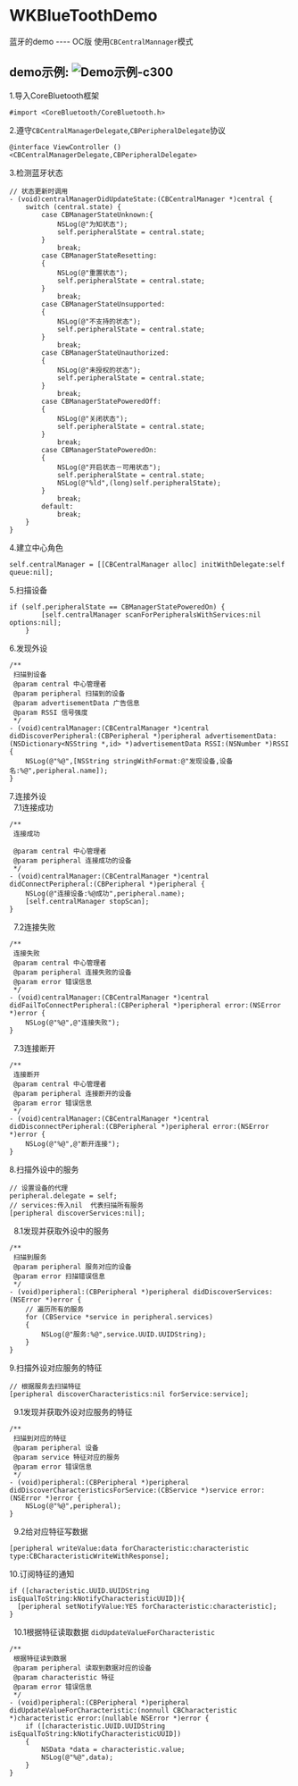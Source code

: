 # WKBlueToothDemo
蓝牙的demo ---- OC版
使用`CBCentralMannager`模式

demo示例:
![Demo示例-c300](https://upload-images.jianshu.io/upload_images/16014398-410466a6e7cdc57e.PNG?imageMogr2/auto-orient/strip%7CimageView2/2/w/1240)
---
1.导入CoreBluetooth框架

```
#import <CoreBluetooth/CoreBluetooth.h>
``` 
2.遵守`CBCentralManagerDelegate`,`CBPeripheralDelegate`协议

```
@interface ViewController () <CBCentralManagerDelegate,CBPeripheralDelegate>
```
3.检测蓝牙状态

```
// 状态更新时调用
- (void)centralManagerDidUpdateState:(CBCentralManager *)central {
    switch (central.state) {
        case CBManagerStateUnknown:{
            NSLog(@"为知状态");
            self.peripheralState = central.state;
        }
            break;
        case CBManagerStateResetting:
        {
            NSLog(@"重置状态");
            self.peripheralState = central.state;
        }
            break;
        case CBManagerStateUnsupported:
        {
            NSLog(@"不支持的状态");
            self.peripheralState = central.state;
        }
            break;
        case CBManagerStateUnauthorized:
        {
            NSLog(@"未授权的状态");
            self.peripheralState = central.state;
        }
            break;
        case CBManagerStatePoweredOff:
        {
            NSLog(@"关闭状态");
            self.peripheralState = central.state;
        }
            break;
        case CBManagerStatePoweredOn:
        {
            NSLog(@"开启状态－可用状态");
            self.peripheralState = central.state;
            NSLog(@"%ld",(long)self.peripheralState);
        }
            break;
        default:
            break;
    }
}
```
4.建立中心角色

```
self.centralManager = [[CBCentralManager alloc] initWithDelegate:self queue:nil];
```
5.扫描设备

```
if (self.peripheralState == CBManagerStatePoweredOn) {
        [self.centralManager scanForPeripheralsWithServices:nil options:nil];
    }
```
6.发现外设

```
/**
 扫描到设备
 @param central 中心管理者
 @param peripheral 扫描到的设备
 @param advertisementData 广告信息
 @param RSSI 信号强度
 */
- (void)centralManager:(CBCentralManager *)central didDiscoverPeripheral:(CBPeripheral *)peripheral advertisementData:(NSDictionary<NSString *,id> *)advertisementData RSSI:(NSNumber *)RSSI {
    NSLog(@"%@",[NSString stringWithFormat:@"发现设备,设备名:%@",peripheral.name]);
}
```
7.连接外设  
&nbsp;&nbsp;7.1连接成功
```
/**
 连接成功
 
 @param central 中心管理者
 @param peripheral 连接成功的设备
 */
- (void)centralManager:(CBCentralManager *)central didConnectPeripheral:(CBPeripheral *)peripheral {
    NSLog(@"连接设备:%@成功",peripheral.name);
    [self.centralManager stopScan];
}
```
&nbsp;&nbsp;7.2连接失败
```
/**
 连接失败
 @param central 中心管理者
 @param peripheral 连接失败的设备
 @param error 错误信息
 */
- (void)centralManager:(CBCentralManager *)central didFailToConnectPeripheral:(CBPeripheral *)peripheral error:(NSError *)error {
    NSLog(@"%@",@"连接失败");
}
```
&nbsp;&nbsp;7.3连接断开
```
/**
 连接断开
 @param central 中心管理者
 @param peripheral 连接断开的设备
 @param error 错误信息
 */
- (void)centralManager:(CBCentralManager *)central didDisconnectPeripheral:(CBPeripheral *)peripheral error:(NSError *)error {
    NSLog(@"%@",@"断开连接");
}
```
8.扫描外设中的服务
```
// 设置设备的代理
peripheral.delegate = self;
// services:传入nil  代表扫描所有服务
[peripheral discoverServices:nil];
```
&nbsp;&nbsp;8.1发现并获取外设中的服务
```
/**
 扫描到服务
 @param peripheral 服务对应的设备
 @param error 扫描错误信息
 */
- (void)peripheral:(CBPeripheral *)peripheral didDiscoverServices:(NSError *)error {
    // 遍历所有的服务
    for (CBService *service in peripheral.services)
    {
        NSLog(@"服务:%@",service.UUID.UUIDString);
    }
}
```
9.扫描外设对应服务的特征
```
// 根据服务去扫描特征
[peripheral discoverCharacteristics:nil forService:service];
```
&nbsp;&nbsp;9.1发现并获取外设对应服务的特征
```
/**
 扫描到对应的特征
 @param peripheral 设备
 @param service 特征对应的服务
 @param error 错误信息
 */
- (void)peripheral:(CBPeripheral *)peripheral didDiscoverCharacteristicsForService:(CBService *)service error:(NSError *)error {
    NSLog(@"%@",peripheral);
}
```
&nbsp;&nbsp;9.2给对应特征写数据
```
[peripheral writeValue:data forCharacteristic:characteristic type:CBCharacteristicWriteWithResponse];
```
10.订阅特征的通知
```
if ([characteristic.UUID.UUIDString isEqualToString:kNotifyCharacteristicUUID]){
  [peripheral setNotifyValue:YES forCharacteristic:characteristic];
}
```
&nbsp;&nbsp;10.1根据特征读取数据 `didUpdateValueForCharacteristic`
```
/**
 根据特征读到数据
 @param peripheral 读取到数据对应的设备
 @param characteristic 特征
 @param error 错误信息
 */
- (void)peripheral:(CBPeripheral *)peripheral didUpdateValueForCharacteristic:(nonnull CBCharacteristic *)characteristic error:(nullable NSError *)error {
    if ([characteristic.UUID.UUIDString isEqualToString:kNotifyCharacteristicUUID])
    {
        NSData *data = characteristic.value;
        NSLog(@"%@",data);
    }
}
```
